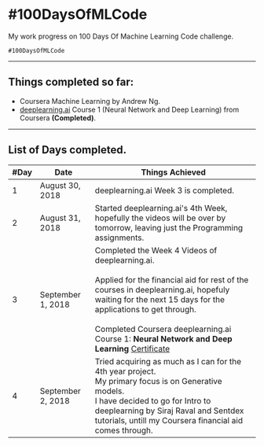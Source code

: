# #100DaysOfMLCode
My work progress on 100 Days Of Machine Learning Code challenge.

`#100DaysOfMLCode`

---

## Things completed so far:
* Coursera Machine Learning by Andrew Ng.
* [deeplearning.ai](https://deeplearning,ai) Course 1 (Neural Network and Deep Learning) from Coursera __(Completed)__.


---

## List of Days completed.

| #Day | Date | Things Achieved |
| ---- | ---- | --------------- |
| 1    | August 30, 2018  |   deeplearning.ai Week 3 is completed. |
| 2   | August 31, 2018   |  Started deeplearning.ai's 4th Week, hopefully the videos will be over by tomorrow, leaving just the Programming assignments. |
| 3   | September 1, 2018  |  Completed the Week 4 Videos of deeplearning.ai.<br/> <br/>Applied for the financial aid for rest of the courses in deeplearning.ai, hopefuly waiting for the next 15 days for the applications to get through.<br/> <br/>Completed Coursera deeplearning.ai Course 1: __Neural Network and Deep Learning__ [Certificate](https://www.coursera.org/account/accomplishments/certificate/CQV3HUEWJKLR) |
| 4  | September 2, 2018  |  Tried acquiring as much as I can for the 4th year project.<br> My primary focus is on Generative models.<br> I have decided to go for Intro to deeplearning by Siraj Raval and Sentdex tutorials, untill my Coursera financial aid comes through. |


<!-- Template Row for updating in the table  -->
<!-- |1   | August 30, 2018  |   Blah blah blah   |-->
